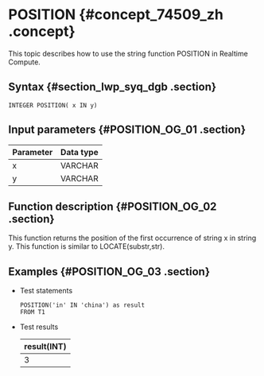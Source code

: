 # POSITION {#concept_74509_zh .concept}

This topic describes how to use the string function POSITION in Realtime Compute.

## Syntax {#section_lwp_syq_dgb .section}

```language-sql
INTEGER POSITION( x IN y)

```

## Input parameters {#POSITION_OG_01 .section}

|Parameter|Data type|
|---------|---------|
|x|VARCHAR|
|y|VARCHAR|

## Function description {#POSITION_OG_02 .section}

This function returns the position of the first occurrence of string x in string y. This function is similar to LOCATE\(substr,str\).

## Examples {#POSITION_OG_03 .section}

-   Test statements

    ```language-sql
    POSITION('in' IN 'china') as result
    FROM T1
    
    ```

-   Test results

    |result\(INT\)|
    |-------------|
    |3|


